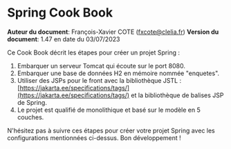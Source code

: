 # Spring Cook Book

**Auteur du document**: François-Xavier COTE (fxcote@clelia.fr)
**Version du document**: 1.47 en date du 03/07/2023

Ce Cook Book décrit les étapes pour créer un projet Spring :

1. Embarquer un serveur Tomcat qui écoute sur le port 8080.
2. Embarquer une base de données H2 en mémoire nommée "enquetes".
3. Utiliser des JSPs pour le front avec la bibliothèque JSTL : [https://jakarta.ee/specifications/tags/](https://jakarta.ee/specifications/tags/) et la bibliothèque de balises JSP de Spring.
4. Le projet est qualifié de monolithique et basé sur le modèle en 5 couches.

N'hésitez pas à suivre ces étapes pour créer votre projet Spring avec les configurations mentionnées ci-dessus. Bon développement !
